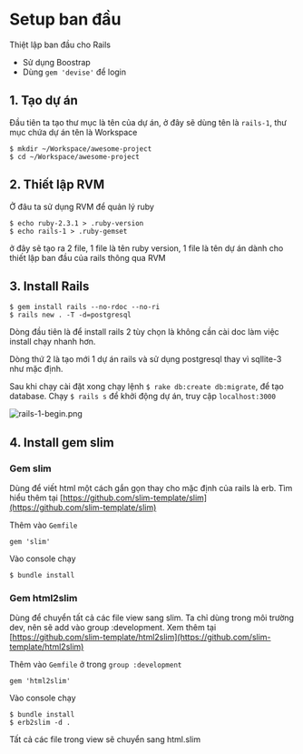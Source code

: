 # Setup ban đầu

Thiệt lập ban đầu cho Rails
+ Sử dụng Boostrap
+ Dùng `gem 'devise'` để login

## 1. Tạo dự án

Đầu tiên ta tạo thư mục là tên của dự án, ở đây sẽ dùng tên là `rails-1`, thư mục chứa dự án tên là Workspace

```
$ mkdir ~/Workspace/awesome-project
$ cd ~/Workspace/awesome-project
```

## 2. Thiết lập RVM

Ở đâu ta sử dụng RVM để quản lý ruby

```
$ echo ruby-2.3.1 > .ruby-version
$ echo rails-1 > .ruby-gemset
```

ở đây sẽ tạo ra 2 file, 1 file là tên ruby version, 1 file là tên dự án dành cho thiết lập ban đầu của rails thông qua RVM

## 3. Install Rails

```
$ gem install rails --no-rdoc --no-ri
$ rails new . -T -d=postgresql
```

Dòng đầu tiên là để install rails 2 tùy chọn là không cần cài doc làm việc install chạy nhanh hơn.

Dòng thứ 2 là tạo mới 1 dự án rails và sử dụng postgresql thay vì sqllite-3 như mặc định.

Sau khi chạy cài đặt xong chạy lệnh `$ rake db:create db:migrate`, để tạo database. Chạy `$ rails s` để khởi động dự án, truy cập `localhost:3000`

![rails-1-begin.png](http://sv1.upsieutoc.com/2017/08/11/rails-1-begin.png)

## 4. Install gem slim

### Gem slim

Dùng để viết html một cách gắn gọn thay cho mặc định của rails là erb. Tìm hiểu thêm tại [https://github.com/slim-template/slim](https://github.com/slim-template/slim)

Thêm vào `Gemfile`

`gem 'slim'`

Vào console chạy

`$ bundle install`

### Gem html2slim

Dùng để chuyển tất cả các file view sang slim. Ta chỉ dùng trong môi trường dev, nên sẽ add vào group :development. Xem thêm tại [https://github.com/slim-template/html2slim](https://github.com/slim-template/html2slim)

Thêm vào `Gemfile` ở trong `group :development`

`gem 'html2slim'`

Vào console chạy

```
$ bundle install
$ erb2slim -d .
```

Tất cả các file trong view sẽ chuyển sang html.slim
